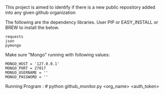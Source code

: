 This project is aimed to identify if there is a new public repository added into any given github organization

The following are the dependency libraries. User PIP or EASY_INSTALL or BREW to install the below.

	requests
	json
	pymongo
	
Make sure "Mongo" running with following values:

	MONGO_HOST = '127.0.0.1'
	MONGO_PORT = 27017
	MONGO_USERNAME = ''
	MONGO_PASSWORD = ''

Running Program : 
	# python github_monitor.py <org_name> <auth_token>